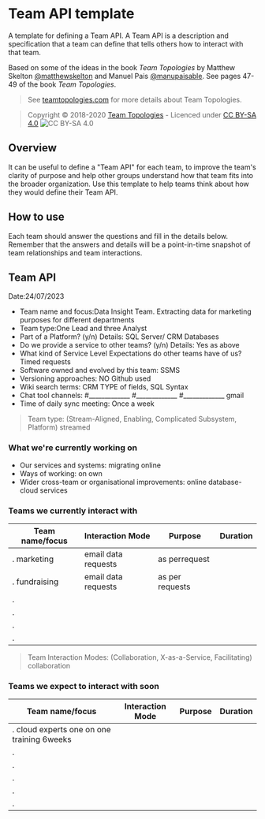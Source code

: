 # Team API template

A template for defining a Team API. A Team API is a description and specification that a team can define that tells others how to interact with that team.

Based on some of the ideas in the book _Team Topologies_ by Matthew Skelton [@matthewskelton](https://github.com/matthewskelton) and Manuel Pais [@manupaisable](https://github.com/manupaisable). See pages 47-49 of the book _Team Topologies_. 

> See [teamtopologies.com](https://teamtopologies.com/) for more details about Team Topologies.

> Copyright © 2018-2020 [Team Topologies](https://teamtopologies.com/) - Licenced under [CC BY-SA 4.0](https://creativecommons.org/licenses/by-sa/4.0/) ![CC BY-SA 4.0](https://licensebuttons.net/l/by-sa/3.0/88x31.png)

## Overview

It can be useful to define a "Team API" for each team, to improve the team's clarity of purpose and help other groups understand how that team fits into the broader organization. Use this template to help teams think about how they would define their Team API.

## How to use

Each team should answer the questions and fill in the details below. Remember that the answers and details will be a point-in-time snapshot of team relationships and team interactions.

## Team API

Date:24/07/2023

* Team name and focus:Data Insight Team. Extracting data for marketing purposes for different departments
* Team type:One Lead and three Analyst
* Part of a Platform? (y/n) Details: SQL Server/ CRM Databases
* Do we provide a service to other teams? (y/n) Details: Yes as above
* What kind of Service Level Expectations do other teams have of us? Timed requests
* Software owned and evolved by this team: SSMS
* Versioning approaches: NO Github used
* Wiki search terms: CRM TYPE  of fields, SQL Syntax
* Chat tool channels: #_____________ #_____________ #_____________ gmail
* Time of daily sync meeting: Once a week

> Team type: (Stream-Aligned, Enabling, Complicated Subsystem, Platform) streamed

### What we're currently working on

* Our services and systems: migrating online 
* Ways of working: on own
* Wider cross-team or organisational improvements: online database- cloud services

### Teams we currently interact with

| Team name/focus | Interaction Mode | Purpose | Duration |
| --------------- | ---------------- | ------- | -------- |
| .  marketing    |     email         data requests   |   as perrequest      
| . fundraising   |     email        data requests     |   as per requests     
| .               |                  |         |          |
| .               |                  |         |          |
| .               |                  |         |          |
| .               |                  |         |          |

> Team Interaction Modes: (Collaboration, X-as-a-Service, Facilitating) collaboration

### Teams we expect to interact with soon

| Team name/focus | Interaction Mode | Purpose | Duration |
| --------------- | ---------------- | ------- | -------- |
| .  cloud experts       one on one    training      6weeks       
| .               |                  |         |          |
| .               |                  |         |          |
| .               |                  |         |          |
| .               |                  |         |          |
| .               |                  |         |          |

